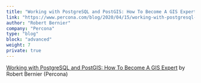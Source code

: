 ```yaml
---
title: "Working with PostgreSQL and PostGIS: How To Become A GIS Expert"
link: "https://www.percona.com/blog/2020/04/15/working-with-postgresql-and-postgis-how-to-become-a-gis-expert/"
author: "Robert Bernier"
company: "Percona"
type: "blog"
block: "advanced"
weight: 7
private: true
---
```


[Working with PostgreSQL and PostGIS: How To Become A GIS Expert](https://www.percona.com/blog/2020/04/15/working-with-postgresql-and-postgis-how-to-become-a-gis-expert/) by Robert Bernier (Percona)